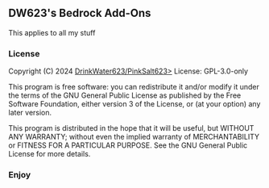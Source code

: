 ## DW623's Bedrock Add-Ons
This applies to all my stuff

### License
Copyright (C) 2024  [DrinkWater623/PinkSalt623>](https://github.com/DrinkWater623)
License: GPL-3.0-only
>
This program is free software: you can redistribute it and/or modify it under the terms of the GNU General Public License as published by the Free Software Foundation, either version 3 of the License, or (at your option) any later version.
>
This program is distributed in the hope that it will be useful, but WITHOUT ANY WARRANTY; without even the implied warranty of MERCHANTABILITY or FITNESS FOR A PARTICULAR PURPOSE.  See the GNU General Public License for more details.
>

### Enjoy
